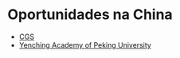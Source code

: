 # Oportunidades na China

- [CGS](./cgs/)
- [Yenching Academy of Peking University](./yenching-academy-peking-university/)